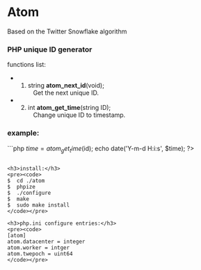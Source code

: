 Atom
====
Based on the Twitter Snowflake algorithm

<h3>PHP unique ID generator</h3>

functions list:<br />

* 1) string <b>atom_next_id</b>(void);<br />
&nbsp;&nbsp;&nbsp;Get the next unique ID.<br />

* 2) int <b>atom_get_time</b>(string ID);<br />
&nbsp;&nbsp;&nbsp;Change unique ID to timestamp.<br />

<h3>example:</h3>
```php
<?php
$id = atom_next_id();
echo $id;

$time = atom_get_time($id);
echo date('Y-m-d H:i:s', $time);
?>
```

<h3>install:</h3>
<pre><code>
$  cd ./atom
$  phpize
$  ./configure
$  make
$  sudo make install
</code></pre>

<h3>php.ini configure entries:</h3>
<pre><code>
[atom]
atom.datacenter = integer
atom.worker = intger
atom.twepoch = uint64
</code></pre>
